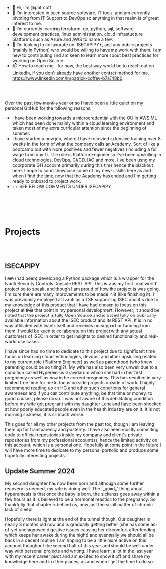 - 👋 Hi, I’m @patrcoff
- 👀 I’m interested in open source software, IT tools, and am currently pivoting from IT Support to DevOps so anything in that realm is of great interest to me.
- 🌱 I’m currently learning terraform, go, python, sql, software development practices, linux administration, cloud infrastucture platforms such as Azure and AWS to name a few.
- 💞️ I’m looking to collaborate on: ISECAPIPY*, and any public projects (mainly in Python) who would be willing to have me work with them. I am new to contributing and am keen to learn more about best practices for working on Open Source.
- 📫 How to reach me - for now, the best way would be to reach out on LinkedIn, if you don't already have another contact method for me. https://www.linkedin.com/in/patrick-coffey-b7a748b0

<br></br>

Over the past ~~few months~~ year or so I have been a little quiet on my personal GitHub for the following reasons:

- I have been working towards a microcredential with the OU in AWS ML which has been done mainly within a cloud learning environment and taken most of my extra curricular attention since the beginning of summer.
- I have started a new job, where I have recevied extensive training over 8 weeks in the form of what the company calls an Academy. Sort of like a bootcamp but with more positives and fewer negatives (including a full wage from day 1). The role is Platform Engineer so I've been upskilling in cloud technologies, DevOps, CI/CD, IAC and more. I've been usng my coorporate GH account primarily during this time hence the blackout here. I hope to soon showcase some of my newer skills here as and when I find the time, now that the Academy has ended and I'm getting ready to onboard to project work.
- ++ SEE BELOW COMMENTS UNDER ISECAPIPY

<br></br>
<br></br>

<h1>Projects</h1>

<br></br>

<h2>ISECAPIPY</h2>

I ~~am~~ (had been) developing a Python package which is a wrapper for the Ivanti Security Controls Console REST API. This ~~is~~ was my first 'real world' project so to speak, and though I am proud of how the project ~~is~~ was going, I'm sure there are many improvements to be made in it (like finishing it). I was previously employed at Ivanti as a TSE supporting ISEC and it's due to my knowledge of this product that I ~~have~~ had chosen to focus on this project at ~~this~~ that point in my personal development. However, it should be noted that the project is fully Open Source and is based fully on publically available information about the ISEC product and its REST API. It is in no way affiliated with Ivanti itself and receives no support or funding from them. I would be keen to collaborate on this project with any actual customers of ISEC in order to get insights to desired functionality and real-world use cases.

I have since had no time to dedicate to this project due to significant time focus on learning cloud technologies, devops, and other upskilling related to my current role (Platform Engineer) as well as parenthood (who knew parenting could be so tiring!?). My wife has also been very unwell due to a condition called Hyperemisis Gravidarum which she had in her first pregnancy as well as now in he current pregnancy. This has resulted in very limited free time for me to focus on side projects outside of work. I highly recommend reading up on [HG and other such conditions](https://www.pregnancysicknesssupport.org.uk) for general awareness and if you can contribute anything, be that time or money, to good causes, please do so. I was not aware of this debilitating condition before my wife got pregnant with my daughter Lena and have been shocked at how poorly educated people even in the health industry are on it. It is not morning sickness, it is so much worse.

This goes for all my other projects from the past too, though I am leaving them up for transparency and posterity. I have also been mostly commiting code to official repositories inside my company and client's private repositories from my professional account(s), hence the limited activity on this account, which is a personal one. Hopefully at some point in the future I will have more time to dedicate to my personal portfolio and produce some hopefully interesting projects.

<h2>Update Summer 2024</h2>
My second daughter has now been born and although some further recovery is needed, my wife is doing well. The '_good_' thing about hyperemesis is that once the baby is born, the sickenss goes away within a few hours as it is believed to be a hormonal reaction to the pregnancy. So thankfully that chapter is behind us, now just the small matter of chronic lack of sleep!

Hopefully there is light at the end of the tunnel though. Our daughter is nearly 3 months old now and is gradually getting better (she has some as-of-yet undiagnosed digestive issues causing her discomfort after feeding which keeps her awake during the night) and eventually we should all be back in a decent routine. I am hoping to be a little more active on this account thoughout the second half of this year and should be well under way with personal projects and writing. I have learnt a lot in the last year with my recent career pivot and am excited to show it off and share my knowledge here and in other places; as and when I get the time to do so.

<!---
patrcoff/patrcoff is a ✨ special ✨ repository because its `README.md` (this file) appears on your GitHub profile.
You can click the Preview link to take a look at your changes.
--->
